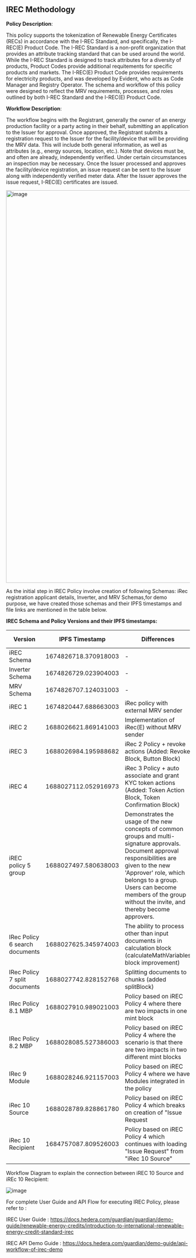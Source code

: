 ## IREC Methodology

**Policy Description**: 

This policy supports the tokenization of Renewable Energy Certificates (RECs) in accordance with the I-REC Standard, and specifically, the I-REC(E) Product Code. The I-REC Standard is a non-profit organization that provides an attribute tracking standard that can be used around the world. While the I-REC Standard is designed to track attributes for a diversity of products, Product Codes provide additional requitements for specific products and markets. The I-REC(E) Product Code provides requirements for electricity products, and was developed by Evident, who acts as Code Manager and Registry Operator. 
The schema and workflow of this policy were designed to reflect the MRV requirements, processes, and roles outlined by both I-REC Standard and the I-REC(E) Product Code. 

**Workflow Description**:

The workflow begins with the Registrant, generally the owner of an energy production facility or a party acting in their behalf, submitting an application to the Issuer for approval. Once approved, the Registrant submits a registration request to the Issuer for the facility/device that will be providing the MRV data. This will include both general information, as well as attributes (e.g., energy sources, location, etc.). Note that devices must be, and often are already, independently verified. Under certain circumstances an inspection may be necessary. Once the Issuer processed and approves the facility/device registration, an issue request can be sent to the Issuer along with independently verified meter data. After the Issuer approves the issue request, I-REC(E) certificates are issued. 

<img width="1074" alt="image" src="https://user-images.githubusercontent.com/79293833/186931734-b7303b0e-81e5-433f-b71c-509e83dc186b.png">

As the initial step in IREC Policy involve creation of following Schemas: iRec registration applicant details, Inverter, and MRV Schemas,for demo purpose, we have created those schemas and their IPFS timestamps and file links are mentioned in the table below.

**IREC Schema and Policy Versions and their IPFS timestamps:**

| Version | IPFS Timestamp | Differences | Schema/Policy File Link |
|---|---|---|---:|
| iREC Schema | 1674826718.370918003 | - |[Link](https://github.com/hashgraph/guardian/blob/main/Methodology%20Library/iREC/Schema/iREC%20Schema.schema) |
| Inverter Schema | 1674826729.023904003 | -| [Link](https://github.com/hashgraph/guardian/blob/develop/Methodology%20Library/iREC/Schema/Inverter.schema) |
| MRV Schema | 1674826707.124031003 |- | [Link](https://github.com/hashgraph/guardian/blob/main/Methodology%20Library/iREC/Schema/MRV.schema) |
| iREC 1 | 1674820447.688663003 | iRec policy with external MRV sender | [Link](https://github.com/hashgraph/guardian/blob/main/Methodology%20Library/iREC/Policies/iRec%20Policy.policy) |
| iREC 2 | 1688026621.869141003 | Implementation of iRec(E) without MRV sender | [Link](https://github.com/hashgraph/guardian/blob/main/Methodology%20Library/iREC/Policies/iRec%20Policy%202.policy) |
| iREC 3 | 1688026984.195988682 | iRec 2 Policy + revoke actions (Added: Revoke Block, Button Block) | [Link](https://github.com/hashgraph/guardian/blob/main/Methodology%20Library/iREC/Policies/IRec%20Policy%203.policy) |
| iREC 4 | 1688027112.052916973 | iRec 3 Policy + auto associate and grant KYC token actions (Added: Token Action Block, Token Confirmation Block) | [Link](https://github.com/hashgraph/guardian/blob/main/Methodology%20Library/iREC/Policies/IRec%20Policy%204.policy) |
| iREC policy 5 group | 1688027497.580638003 | Demonstrates the usage of the new concepts of common groups and multi-signature approvals. Document approval responsibilities are given to the new 'Approver' role, which belongs to a group. Users can become members of the group without the invite, and thereby become approvers. | [Link](https://github.com/hashgraph/guardian/blob/main/Methodology%20Library/iREC/Policies/IRec%20Policy%205%20group%20(1663850151.496004277).policy) |
| IRec Policy 6 search documents | 1688027625.345974003 | The ability to process other than input documents in calculation block (calculateMathVariables block improvement) | [Link](https://github.com/hashgraph/guardian/blob/main/Methodology%20Library/iREC/Policies/IRec%20Policy%206%20search%20documents%20(1666182325.863957003).policy) |
| IRec Policy 7 split documents | 1688027742.828152768 | Splitting documents to chunks (added splitBlock) | [Link](https://github.com/hashgraph/guardian/blob/main/Methodology%20Library/iREC/Policies/IRec%20Policy%207%20split%20documents%20(1666798058.496271367).policy) |
| IRec Policy 8.1 MBP | 1688027910.989021003 | Policy based on iREC Policy 4 where there are two impacts in one mint block | [Link](https://github.com/hashgraph/guardian/blob/main/Methodology%20Library/iREC/Policies/IRec%20Policy%208.1%20MBP%20(1670329794.680515003).policy) |
| IRec Policy 8.2 MBP | 1688028085.527386003 | Policy based on iREC Policy 4 where the scenario is that there are two impacts in two different mint blocks | [Link](https://github.com/hashgraph/guardian/blob/main/Methodology%20Library/iREC/Policies/IRec%20Policy%208.2%20MBP%20(1670500065.430227921).policy) |
| IRec 9 Module | 1688028246.921157003 | Policy based on iREC Policy 4 where we have Modules integrated in the policy | [Link](https://github.com/hashgraph/guardian/blob/main/Methodology%20Library/iREC/Policies/iRec%209%20Module%20(1677851469.448047161).policy) |
| iRec 10 Source | 1688028789.828861780 | Policy based on iREC Policy 4 which breaks on creation of "Issue Request | [Link](https://github.com/hashgraph/guardian/blob/main/Methodology%20Library/iREC/Policies/iRec%2010%20Source%20(1684756995.238994037).policy) |
| iRec 10 Recipient | 1684757087.809526003 | Policy based on iREC Policy 4 which continues with loading "Issue Request" from "iRec 10 Source" | [Link](https://github.com/hashgraph/guardian/blob/main/Methodology%20Library/iREC/Policies/iRec%2010%20Recipient%20(1684757087.809526003).policy) |

Workflow Diagram to explain the connection between iREC 10 Source and iREc 10 Recipient:

![image](https://github.com/hashgraph/guardian/assets/79293833/b8bf59de-60c6-4b49-83d7-0c852ef0ba10)



For complete User Guide and API Flow for executing IREC Policy, please refer to :

IREC User Guide : https://docs.hedera.com/guardian/guardian/demo-guide/renewable-energy-credits/introduction-to-international-renewable-energy-credit-standard-irec

IREC API Demo Guide : https://docs.hedera.com/guardian/demo-guide/api-workflow-of-irec-demo
